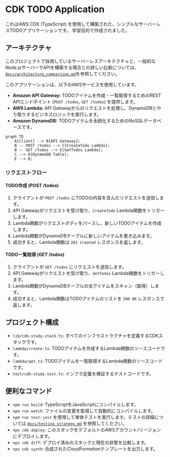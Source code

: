 # CDK TODO Application

これはAWS CDK (TypeScript) を使用して構築された、シンプルなサーバーレスTODOアプリケーションです。
学習目的で作成されました。

## アーキテクチャ

このプロジェクトで採用しているサーバーレスアーキテクチャと、一般的なNode.jsサーバーでAPIを構築する場合との詳しい比較については、[`docs/architecture_comparison.md`](docs/architecture_comparison.md)を参照してください。

このアプリケーションは、以下のAWSサービスを使用しています。

- **Amazon API Gateway:** TODOアイテムを作成・一覧取得するためのREST APIエンドポイント (`POST /todos`, `GET /todos`) を提供します。
- **AWS Lambda:** API Gatewayからのリクエストを処理し、DynamoDBとやり取りするビジネスロジックを実行します。
- **Amazon DynamoDB:** TODOアイテムを永続化するためのNoSQLデータベースです。

```mermaid
graph TD
    A[Client] --> B{API Gateway};
    B -- POST /todos --> C[CreateTodo Lambda];
    B -- GET /todos --> E[GetTodos Lambda];
    C --> D[DynamoDB Table];
    E --> D;
```

### リクエストフロー

#### TODO作成 (POST /todos)
1.  クライアントが `POST /todos` にTODOの内容を含んだリクエストを送信します。
2.  API Gatewayがリクエストを受け取り、`CreateTodo` Lambda関数をトリガーします。
3.  Lambda関数がリクエストボディをパースし、新しいTODOアイテムを作成します。
4.  Lambda関数がDynamoDBテーブルに新しいアイテムを書き込みます。
5.  成功すると、Lambda関数は `201 Created` レスポンスを返します。

#### TODO一覧取得 (GET /todos)
1.  クライアントが `GET /todos` にリクエストを送信します。
2.  API Gatewayがリクエストを受け取り、`GetTodos` Lambda関数をトリガーします。
3.  Lambda関数がDynamoDBテーブルの全アイテムをスキャン（取得）します。
4.  成功すると、Lambda関数はTODOアイテムのリストを `200 OK` レスポンスで返します。

## プロジェクト構成

- `lib/cdk-study-stack.ts`: すべてのインフラストラクチャを定義するCDKスタックです。
- `lambda/create.ts`: TODOアイテムを作成するLambda関数のソースコードです。
- `lambda/get.ts`: TODOアイテムを一覧取得するLambda関数のソースコードです。
- `test/cdk-study.test.ts`: インフラ定義を検証するテストコードです。

## 便利なコマンド

* `npm run build`: TypeScriptをJavaScriptにコンパイルします。
* `npm run watch`: ファイルの変更を監視して自動的にコンパイルします。
* `npm run test`: `jest` を使用して単体テストを実行します。テストの詳細については [`docs/testing_strategy.md`](docs/testing_strategy.md) を参照してください。
* `npx cdk deploy`: このスタックをデフォルトのAWSアカウント/リージョンにデプロイします。
* `npx cdk diff`: デプロイ済みのスタックと現在の状態を比較します。
* `npx cdk synth`: 合成されたCloudFormationテンプレートを出力します。